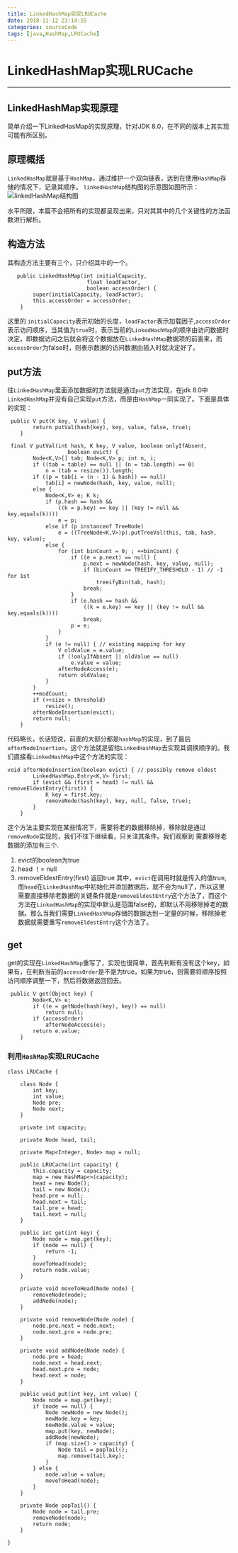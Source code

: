 ```yaml
---
title: LinkedHashMap实现LRUCache
date: 2018-11-12 23:14:55
categories: sourceCode
tags: [java,HashMap,LRUCache]
---
```


# LinkedHashMap实现LRUCache
---
## LinkedHashMap实现原理
简单介绍一下LinkedHasMap的实现原理，针对JDK 8.0，在不同的版本上其实现可能有所区别。
 
## 原理概括
``LinkedHasMap``就是基于``HashMap``，通过维护一个双向链表，达到在使用``HashMap``存储的情况下，记录其顺序。
``linkedHashMap``结构图的示意图如图所示：
![linkedHashMap结构图](https://images2015.cnblogs.com/blog/249993/201612/249993-20161215143120620-1544337380.png)

水平所限，本篇不会把所有的实现都呈现出来，只对其其中的几个关键性的方法函数进行解析。

## 构造方法
其构造方法主要有三个，只介绍其中的一个。

```
   public LinkedHashMap(int initialCapacity,
                         float loadFactor,
                         boolean accessOrder) {
        super(initialCapacity, loadFactor);
        this.accessOrder = accessOrder;
    }
```

这里的 ``initialCapacity``表示初始的长度，``loadFactor``表示加载因子,``accessOrder``表示访问顺序，当其值为``true``时，表示当前的``LinkedHashMap``的顺序由访问数据时决定，即数据访问之后就会将这个数据放在``LinkedHashMap``数据项的前面来，而``accessOrder``为false时，则表示数据的访问数据由插入时就决定好了。

## put方法
往``LinkedHashMap``里面添加数据的方法就是通过``put``方法实现，在jdk 8.0中``LinkedHashMap``并没有自己实现``put``方法，而是由``HashMap``一同实现了。下面是具体的实现：
```
 public V put(K key, V value) {
        return putVal(hash(key), key, value, false, true);
    }

 final V putVal(int hash, K key, V value, boolean onlyIfAbsent,
                   boolean evict) {
        Node<K,V>[] tab; Node<K,V> p; int n, i;
        if ((tab = table) == null || (n = tab.length) == 0)
            n = (tab = resize()).length;
        if ((p = tab[i = (n - 1) & hash]) == null)
            tab[i] = newNode(hash, key, value, null);
        else {
            Node<K,V> e; K k;
            if (p.hash == hash &&
                ((k = p.key) == key || (key != null && key.equals(k))))
                e = p;
            else if (p instanceof TreeNode)
                e = ((TreeNode<K,V>)p).putTreeVal(this, tab, hash, key, value);
            else {
                for (int binCount = 0; ; ++binCount) {
                    if ((e = p.next) == null) {
                        p.next = newNode(hash, key, value, null);
                        if (binCount >= TREEIFY_THRESHOLD - 1) // -1 for 1st
                            treeifyBin(tab, hash);
                        break;
                    }
                    if (e.hash == hash &&
                        ((k = e.key) == key || (key != null && key.equals(k))))
                        break;
                    p = e;
                }
            }
            if (e != null) { // existing mapping for key
                V oldValue = e.value;
                if (!onlyIfAbsent || oldValue == null)
                    e.value = value;
                afterNodeAccess(e);
                return oldValue;
            }
        }
        ++modCount;
        if (++size > threshold)
            resize();
        afterNodeInsertion(evict);
        return null;
    }
```

代码略长，长话短说，前面的大部分都是``hashMap``的实现，到了最后``afterNodeInsertion``，这个方法就是留给``LinkedHashMap``去实现其调换顺序的。我们直接看``LinkedHashMap``中这个方法的实现：
```
void afterNodeInsertion(boolean evict) { // possibly remove eldest
        LinkedHashMap.Entry<K,V> first;
        if (evict && (first = head) != null && removeEldestEntry(first)) {
            K key = first.key;
            removeNode(hash(key), key, null, false, true);
        }
    }
```
这个方法主要实现在某些情况下，需要将老的数据移除掉，移除就是通过``removeNode``实现的，我们不往下继续看，只关注其条件。我们观察到 需要移除老数据的添加有三个.
1. evict的boolean为true
2. head ！= null
3. removeEldestEntry(first) 返回true
其中，``evict``在调用时就是传入的值true,而``head``在``LinkedHashMap``中初始化并添加数据后，就不会为null了，所以这里需要直接移除老数据的关键条件就是``removeEldestEntry``这个方法了，而这个方法在``LinkedHashMap``的实现中默认是范围false的，即默认不用移除掉老的数据。那么当我们需要``LinkedHashMap``存储的数据达到一定量的时候，移除掉老数据就需要重写``removeEldestEntry``这个方法了。

## get
get的实现在``LinkedHashMap``重写了，实现也很简单，首先判断有没有这个key，如果有，在判断当前的``accessOrder``是不是为true，如果为true，则需要将顺序按照访问顺序调整一下，然后将数据返回回去。
```
 public V get(Object key) {
        Node<K,V> e;
        if ((e = getNode(hash(key), key)) == null)
            return null;
        if (accessOrder)
            afterNodeAccess(e);
        return e.value;
    }
```

### 利用``HashMap``实现LRUCache

```
class LRUCache {
    
    class Node {
        int key;
        int value;
        Node pre;
        Node next;
    }
    
    private int capacity;
    
    private Node head, tail;
    
    private Map<Integer, Node> map = null;

    public LRUCache(int capacity) {
        this.capacity = capacity;
        map = new HashMap<>(capacity);
        head = new Node();
        tail = new Node();
        head.pre = null;
        head.next = tail;
        tail.pre = head;
        tail.next = null;
    }
    
    public int get(int key) {
        Node node = map.get(key);
        if (node == null) {
            return -1;
        }
        moveToHead(node);
        return node.value;
    }
    
    private void moveToHead(Node node) {
        removeNode(node);
        addNode(node);
    }
    
    private void removeNode(Node node) {
        node.pre.next = node.next;
        node.next.pre = node.pre;
    }
    
    private void addNode(Node node) {
        node.pre = head;
        node.next = head.next;
        head.next.pre = node;
        head.next = node;
    }
    
    public void put(int key, int value) {
        Node node = map.get(key);
        if (node == null) {
            Node newNode = new Node();
            newNode.key = key;
            newNode.value = value;
            map.put(key, newNode);
            addNode(newNode);
            if (map.size() > capacity) {
                Node tail = popTail();
                map.remove(tail.key);
            }
        } else {
            node.value = value;
            moveToHead(node);
        }
    }
    
    private Node popTail() {
        Node node = tail.pre;
        removeNode(node);
        return node;
    }
    
}
```